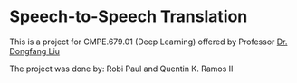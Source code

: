 # Speech-to-Speech Translation

This is a project for CMPE.679.01 (Deep Learning) offered by Professor [Dr. Dongfang Liu](https://www.rit.edu/directory/dxleec-dongfang-liu) 

The project was done by: Robi Paul and Quentin K. Ramos II 
